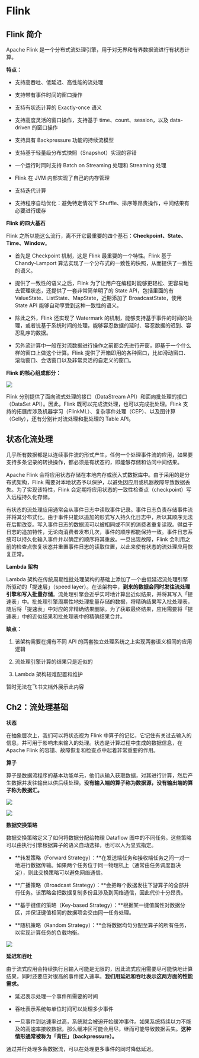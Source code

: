 # Flink

## Flink 简介

Apache Flink 是一个分布式流处理引擎，用于对无界和有界数据流进行有状态计算。

**特点：**

- 支持高吞吐、低延迟、高性能的流处理

- 支持带有事件时间的窗口操作

- 支持有状态计算的 Exactly-once 语义

- 支持高度灵活的窗口操作，支持基于 time、count、session，以及 data-driven 的窗口操作

- 支持具有 Backpressure 功能的持续流模型

- 支持基于轻量级分布式快照（Snapshot）实现的容错

- 一个运行时同时支持 Batch on Streaming 处理和 Streaming 处理

- Flink 在 JVM 内部实现了自己的内存管理

- 支持迭代计算

- 支持程序自动优化：避免特定情况下 Shuffle、排序等昂贵操作，中间结果有必要进行缓存

**Flink 的四大基石**

Flink 之所以能这么流行，离不开它最重要的四个基石：**Checkpoint、State、Time、Window**。

- 首先是 Checkpoint 机制，这是 Flink 最重要的一个特性。Flink 基于 Chandy-Lamport 算法实现了一个分布式的一致性的快照，从而提供了一致性的语义。

- 提供了一致性的语义之后，Flink 为了让用户在编程时能够更轻松、更容易地去管理状态，还提供了一套非常简单明了的 State API，包括里面的有 ValueState、ListState、MapState，近期添加了 BroadcastState，使用 State API 能够自动享受到这种一致性的语义。

- 除此之外，Flink 还实现了 Watermark 的机制，能够支持基于事件的时间的处理，或者说基于系统时间的处理，能够容忍数据的延时、容忍数据的迟到、容忍乱序的数据。

- 另外流计算中一般在对流数据进行操作之前都会先进行开窗，即基于一个什么样的窗口上做这个计算。Flink 提供了开箱即用的各种窗口，比如滑动窗口、滚动窗口、会话窗口以及非常灵活的自定义的窗口。

**Flink 的核心组成部分：**

![](https://hcavh6tzye.feishu.cn/space/api/box/stream/download/asynccode/?code=MDc2NjU2ZWJiNGJhYjIxMmY2ZTdkYmVmN2UwNTFhY2RfNGhrbFJNOFU3VENlaVg1bXY2TnlQbUM1azl0b2dqTXVfVG9rZW46S0hFd2JkdTBCb29RTkx4dngzcmN6dUg3bjllXzE3MjcxNTQxNzE6MTcyNzE1Nzc3MV9WNA)

Flink 分别提供了面向流式处理的接口（DataStream API）和面向批处理的接口（DataSet API）。因此，Flink 既可以完成流处理，也可以完成批处理。Flink 支持的拓展库涉及机器学习（FlinkML）、复杂事件处理（CEP）、以及图计算（Gelly），还有分别针对流处理和批处理的 Table API。

## 状态化流处理

几乎所有数据都是以连续事件流的形式产生，任何一个处理事件流的应用，如果要支持多条记录的转换操作，都必须是有状态的，即能够存储和访问中间结果。

Apache Flink 会将应用状态存储在本地内存或嵌入式数据库中。由于采用的是分布式架构，Flink 需要对本地状态予以保护，以避免因应用或机器故障导致数据丢失。为了实现该特性，Flink 会定期将应用状态的一致性检查点（checkpoint）写入远程持久化存储。

有状态的流处理应用通常会从事件日志中读取事件记录。事件日志负责存储事件流并将其分布式化。由于事件只能以追加的形式写入持久化日志中，所以其顺序无法在后期改变。写入事件日志的数据流可以被相同或不同的消费者重复读取。得益于日志的追加特性，无论向消费者发布几次，事件的顺序都能保持一致。事件日志系统可以持久化输入事件并以确定的顺序将其重放。一旦出现故障，Flink 会利用之前的检查点恢复状态并重置事件日志的读取位置，以此来使有状态的流处理应用恢复正常。

**Lambda 架构**

Lambda 架构在传统周期性批处理架构的基础上添加了一个由低延迟流处理引擎所驱动的「提速层」（speed layer）。在该架构中，**到来的数据会同时发往流处理引擎和写入批量存储**。流处理引擎会近乎实时地计算出近似结果，并将其写入「提速表」中。批处理引擎周期性地处理批量存储的数据，将精确结果写入批处理表，随后将「提速表」中对应的非精确结果删除。为了获取最终结果，应用需要将「提速表」中的近似结果和批处理表中的精确结果合并。

**缺点：**

1. 该架构需要在拥有不同 API 的两套独立处理系统之上实现两套语义相同的应用逻辑

2. 流处理引擎计算的结果只是近似的

3. Lambda 架构较难配置和维护

暂时无法在飞书文档外展示此内容

## Ch2：流处理基础

**状态**

在抽象层次上，我们可以将状态视为 Flink 中算子的记忆，它记住有关过去输入的信息，并可用于影响未来输入的处理。状态是计算过程中生成的数据信息，在 Apache Flink 的容错、故障恢复和检查点中起着非常重要的作用。

**算子**

算子是数据流程序的基本功能单元，他们从输入获取数据，对其进行计算，然后产生数据并发往输出以供后续处理。**没有输入端的算子称为数据源，没有输出端的算子称为数据汇。**

![](https://hcavh6tzye.feishu.cn/space/api/box/stream/download/asynccode/?code=YTdjNTMzZWFhMmZkZmI5NjhjMjI4MWJhZmE2OTk2ZDRfZHY3b0d0RVRzSGo3aHJDbndrS0ZGTjFOT3RMR1BOUzNfVG9rZW46S2ZGb2JnWFNSb1AyTFZ4S3BGM2NOeE5KbmFmXzE3MjcxNTQxNzE6MTcyNzE1Nzc3MV9WNA)

![](https://hcavh6tzye.feishu.cn/space/api/box/stream/download/asynccode/?code=ZmM0MmE1MGE5ODdmOTE0NDAzZThhMjZiNWRhMjcyNTZfY2FJTnh3ZGUzOGxQdUZzUGR5WU5NdU1tUWMzVGxFZDdfVG9rZW46S3g0TGJLQmRjb0FacUp4cW5VeWM0UVZnbm1iXzE3MjcxNTQxNzE6MTcyNzE1Nzc3MV9WNA)

**数据交换策略**

数据交换策略定义了如何将数据分配给物理 Dataflow 图中的不同任务。这些策略可以由执行引擎根据算子的语义自动选择，也可以人为显式指定。

- **转发策略（Forward Strategy）：**在发送端任务和接收端任务之间一对一地进行数据传输。如果两个任务位于同一物理机上（通常由任务调度器决定），则此交换策略可以避免网络通信。

- **广播策略（Broadcast Strategy）：**会把每个数据发往下游算子的全部并行任务。该策略会把数据复制多份且涉及到网络通信，因此代价十分昂贵。

- **基于键值的策略（Key-based Strategy）：**根据某一键值属性对数据分区，并保证键值相同的数据项会交由同一任务处理。

- **随机策略（Random Strategy）：**会将数据均匀分配至算子的所有任务，以实现计算任务的负载均衡。

![](https://hcavh6tzye.feishu.cn/space/api/box/stream/download/asynccode/?code=YmEyMzlkMDhlZDQ1MWFiOWJhOTJlNTNjNzk1NmI5YWNfSDRDUU92T0xGcVFZWW9XN2RkdGdUQW56bjdhMGxIWUVfVG9rZW46UVBFNWJpV2l5bzJRaHd4RzNGUmNpekxFbmtjXzE3MjcxNTQxNzE6MTcyNzE1Nzc3MV9WNA)

**延迟和吞吐**

由于流式应用会持续执行且输入可能是无限的，因此流式应用需要尽可能快地计算结果，同时还要应对很高的事件接入速率。**我们用延迟和吞吐表示这两方面的性能需求。**

- 延迟表示处理一个事件所需要的时间

- 吞吐表示系统每单位时间可以处理多少事件

- 一旦事件到达速率过高，系统就会被迫开始缓冲事件。如果系统持续以力不能及的高速率接收数据，那么缓冲区可能会用尽，继而可能导致数据丢失。**这种情形通常被称为「背压」（backpressure）。**

通过并行处理多条数据流，可以在处理更多事件的同时降低延迟。
